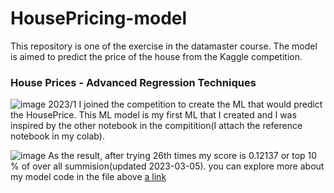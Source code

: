 # HousePricing-model
This repository is one of the exercise in the datamaster course. The model is aimed to predict the price of the house from the Kaggle competition. <br />
### House Prices - Advanced Regression Techniques <br />
![image](https://user-images.githubusercontent.com/112334326/222948810-392677f8-762f-4f32-b03b-5d796655ccdb.png)
2023/1 I joined the competition to create the ML that would predict the HousePrice. This ML model is my first ML that I created and I was inspired by the other notebook in the compitition(I attach the reference notebook in my colab).

![image](https://user-images.githubusercontent.com/112334326/222949062-29021a8e-9394-4a06-bade-bc5e5fa67609.png)
As the result, after trying 26th times my score is 0.12137 or top 10 % of over all summision(updated 2023-03-05). you can explore more about my model code in the file above [a link](https://github.com/Kritkikomo/HoursePricing-model/blob/main/Week4_Housepricemodel_175_chakrit.ipynb)
 
